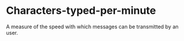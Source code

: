 # Characters-typed-per-minute
A measure of the speed with which messages can be transmitted by an user.
